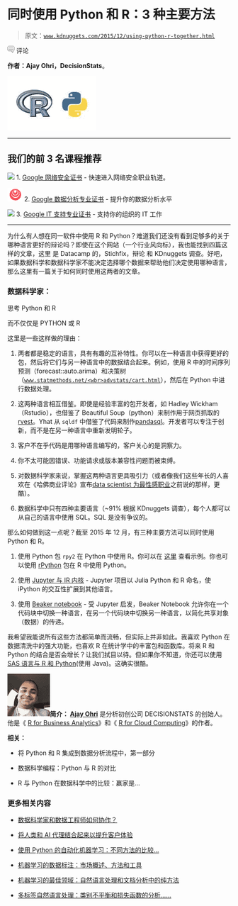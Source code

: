 # 同时使用 Python 和 R：3 种主要方法

> 原文：[`www.kdnuggets.com/2015/12/using-python-r-together.html`](https://www.kdnuggets.com/2015/12/using-python-r-together.html)

![c](img/3d9c022da2d331bb56691a9617b91b90.png) 评论

**作者：Ajay Ohri，DecisionStats**。

![python-r](img/cdbbdc8a1252db0dcf768a5e6fd70ecc.png)

* * *

## 我们的前 3 名课程推荐

![](img/0244c01ba9267c002ef39d4907e0b8fb.png) 1\. [Google 网络安全证书](https://www.kdnuggets.com/google-cybersecurity) - 快速进入网络安全职业轨道。

![](img/e225c49c3c91745821c8c0368bf04711.png) 2\. [Google 数据分析专业证书](https://www.kdnuggets.com/google-data-analytics) - 提升你的数据分析水平

![](img/0244c01ba9267c002ef39d4907e0b8fb.png) 3\. [Google IT 支持专业证书](https://www.kdnuggets.com/google-itsupport) - 支持你的组织的 IT 工作

* * *

为什么有人想在同一软件中使用 R 和 Python？难道我们还没有看到足够多的关于哪种语言更好的辩论吗？即使在这个网站（一个行业风向标），我也能找到四篇这样的文章，这里 是 Datacamp 的，Stichfix，辩论 和 KDnuggets 调查。好吧，如果数据科学和数据科学家不能决定选择哪个数据来帮助他们决定使用哪种语言，那么这里有一篇关于如何同时使用这两者的文章。

### 数据科学家：

思考 Python 和 R

而不仅仅是 PYTHON 或 R

这里是一些这样做的理由：

1.  两者都是稳定的语言，具有有趣的互补特性。你可以在一种语言中获得更好的包，然后将它们与另一种语言中的数据结合起来。例如，使用 R 中的时间序列预测（forecast::auto.arima）和决策树（[`www.statmethods.net/<wbr>advstats/cart.html`](http://www.statmethods.net/advstats/cart.html)），然后在 Python 中进行数据处理。

1.  这两种语言相互借鉴。即使是经验丰富的包开发者，如 Hadley Wickham（Rstudio），也借鉴了 Beautiful Soup（python）来制作用于网页抓取的[rvest](http://blog.rstudio.org/2014/11/24/rvest-easy-web-scraping-with-r/)。Yhat 从 `sqldf` 中借鉴了代码来制作[pandasql](http://blog.yhathq.com/posts/pandasql-sql-for-pandas-dataframes.html)。开发者可以专注于创新，而不是在另一种语言中重新发明轮子。

1.  客户不在乎代码是用哪种语言编写的，客户关心的是洞察力。

1.  你不太可能因错误、功能请求或版本兼容性问题而被束缚。

1.  对数据科学家来说，掌握这两种语言更具吸引力（或者像我们这些年长的人喜欢在《哈佛商业评论》宣布[data scientist 为最性感职业](https://hbr.org/2012/10/data-scientist-the-sexiest-job-of-the-21st-century/)之前说的那样，更酷）。

1.  数据科学中只有四种主要语言（~91% 根据 KDnuggets 调查），每个人都可以从自己的语言中使用 SQL。SQL 是没有争议的。

那么如何做到这一点呢？截至 2015 年 12 月，有三种主要方法可以同时使用 Python 和 R。

1.  使用 Python 包 `rpy2` 在 Python 中使用 R。你可以在 [这里](https://sites.google.com/site/aslugsguidetopython/data-analysis/pandas/calling-r-from-python) 查看示例。你也可以使用 [rPython](http://www.programmingr.com/content/calling-python-r-rpython/) 包在 R 中使用 Python。

1.  使用 [Jupyter 与 IR 内核](http://blog.revolutionanalytics.com/2015/09/using-r-with-jupyter-notebooks.html) - Jupyter 项目以 Julia Python 和 R 命名，使 iPython 的交互性扩展到其他语言。

1.  使用 [Beaker notebook](http://decisionstats.com/2015/12/07/decisionstats-interview-scott-draves-beaker-notebook/) - 受 Jupyter 启发，Beaker Notebook 允许你在一个代码块中切换一种语言，在另一个代码块中切换另一种语言，以简化共享对象（数据）的传递。

我希望我能说所有这些方法都简单而流畅，但实际上并非如此。我喜欢 Python 在数据清洗中的强大功能，也喜欢 R 在统计学中的丰富包和函数库。将来 R 和 Python 的结合是否会增长？让我们拭目以待。但如果你不知道，你还可以使用[SAS 语言与 R 和 Python](http://blog.revolutionanalytics.com/2015/05/call-r-and-python-from-base-sas.html)(使用 Java)。这确实很酷。

![ajay-ohri](img/44de2bfb4f699d4651a518688b52ac37.png)**简介： [Ajay Ohri](https://plus.google.com/+AjayOhri/)** 是分析初创公司 DECISIONSTATS 的创始人。他是《 [R for Business Analytics](http://www.springer.com/statistics/book/978-1-4614-4342-1)》和《 [R for Cloud Computing](http://www.springer.com/statistics/computational+statistics/book/978-1-4939-1701-3)》的作者。

**相关：**

+   将 Python 和 R 集成到数据分析流程中，第一部分

+   数据科学编程：Python 与 R 的对比

+   R 与 Python 在数据科学中的比较：赢家是…

### 更多相关内容

+   [数据科学家和数据工程师如何协作？](https://www.kdnuggets.com/2022/08/data-scientists-data-engineers-work-together.html)

+   [将人类和 AI 代理结合起来以提升客户体验](https://www.kdnuggets.com/2024/06/softweb/bringing-human-and-ai-agents-together-for-enhanced-customer-experience)

+   [使用 Python 的自动化机器学习：不同方法的比较…](https://www.kdnuggets.com/2023/03/automated-machine-learning-python-comparison-different-approaches.html)

+   [机器学习的数据标注：市场概述、方法和工具](https://www.kdnuggets.com/2021/12/data-labeling-ml-overview-and-tools.html)

+   [机器学习的最佳领域：自然语言处理和文档分析中的纯方法](https://www.kdnuggets.com/2022/05/machine-learning-sweet-spot-pure-approaches-nlp-document-analysis.html)

+   [多标签自然语言处理：类别不平衡和损失函数的分析……](https://www.kdnuggets.com/2023/03/multilabel-nlp-analysis-class-imbalance-loss-function-approaches.html)
